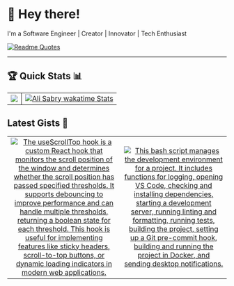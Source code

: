 # 👋 Hey there!

I'm a Software Engineer | Creator | Innovator | Tech Enthusiast

[![Readme Quotes](https://quotes-github-readme.vercel.app/api?type=horizontal&theme=chartreuse-dark&border=true)](https://github.com/piyushsuthar/github-readme-quotes)

---

## 🏆 Quick Stats 📊
<table style="border: none;">
  <tr style="border: none;">
    <td align="center" style="border: none;">
      <img src="https://github-readme-stats.vercel.app/api?username=engalisabry&show_icons=true&hide_title=false&hide_border=true&count_private=true&theme=swift&rank_icon=github" />
    </td>
    <td align="center" style="border: none; border-left: 1px solid">
     <a href="https://wakatime.com/@engalisabry">
      <img src="https://github-readme-stats.vercel.app/api/wakatime?username=engalisabry&layout=compact" alt="Ali Sabry wakatime Stats" />
    </a>
    </td>
  </tr>
</table>


## Latest Gists 📂

<table style="border: none;">
  <tr style="border: none;">
    <td align="center" style="border: none;">
        <div>
          <a href="https://gist.github.com/engalisabry/fcd7cd9a187361fbc4523f2ca68526aa">
            <img src="https://github-readme-stats.vercel.app/api/gist?id=fcd7cd9a187361fbc4523f2ca68526aa" alt="The useScrollTop hook is a custom React hook that monitors the scroll position of the window and determines whether the scroll position has passed specified thresholds. It supports debouncing to improve performance and can handle multiple thresholds, returning a boolean state for each threshold. This hook is useful for implementing features like sticky headers, scroll-to-top buttons, or dynamic loading indicators in modern web applications." />
          </a>
        </div>
      </td><td align="center" style="border: none;">
        <div>
          <a href="https://gist.github.com/engalisabry/387516b117ac581df01558c0154c052d">
            <img src="https://github-readme-stats.vercel.app/api/gist?id=387516b117ac581df01558c0154c052d" alt="This bash script manages the development environment for a project. It includes functions for logging, opening VS Code, checking and installing dependencies, starting a development server, running linting and formatting, running tests, building the project, setting up a Git pre-commit hook, building and running the project in Docker, and sending desktop notifications." />
          </a>
        </div>
      </td>
  </tr>
</table>
